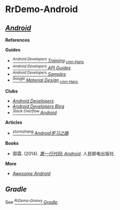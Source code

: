 # RrDemo-Android

## [*Android*](http://android.com/)
**References**

**Guides**
- [<sup>*Android Developers* </sup>*Training*](http://developer.android.com/training)<sub> [cmn-Hans](http://hukai.me/android-training-course-in-chinese)</sub>
- [<sup>*Android Developers* </sup>*API Guides*](http://developer.android.com/guide)
- [<sup>*Android Developers* </sup>*Samples*](http://developer.android.com/samples)
- [<sup>*Google* </sup>*Material Design*](http://material.google.com/)<sub> [cmn-Hans](http://www.apkbus.com/design/)</sub>

**Clubs**
- [*Android Developers*](http://developer.android.com/)
- [*Android Developers Blog*](http://android-developers.blogspot.com/)
- [<sup>*Stack Overflow* </sup>*Android*](http://stackoverflow.com/tags/android)

**Articles**
- [<sup>*stormzhang* </sup>*Android学习之路*](http://stormzhang.com/android/2014/07/07/learn-android-from-rookie)

**Books**
- 郭霖. (2014). [*第一行代码: Android*](http://ptpress.com.cn/Book.aspx?id=38871). 人民邮电出版社.

**More**
- [*Awesome Android*](http://github.com/JStumpp/awesome-android)

## *Gradle*
See [<sup>*RrDemo-Groovy* </sup>*Gradle*](http://github.com/afoolsbag/rrdemo/blob/master/groovy/readme.md#gradle).
